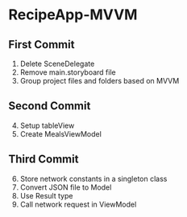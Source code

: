 # RecipeApp-MVVM

## First Commit
1. Delete SceneDelegate
2. Remove main.storyboard file
3. Group project files and folders based on MVVM

## Second Commit
4. Setup tableView
5. Create MealsViewModel

## Third Commit
6. Store network constants in a singleton class
7. Convert JSON file to Model
8. Use Result type
9. Call network request in ViewModel
